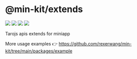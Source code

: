 # @min-kit/extends

[![](https://img.shields.io/codecov/c/github/rexerwang/min-kit?style=for-the-badge)](https://codecov.io/gh/rexerwang/min-kit)
[![](https://img.shields.io/npm/types/%40min-kit/extends?style=for-the-badge)](https://github.com/rexerwang/min-kit/tree/main/packages/extends)
[![](https://img.shields.io/npm/v/%40min-kit/extends?style=for-the-badge)](https://npm.im/@min-kit/extends)
[![](https://img.shields.io/badge/React-Tarojs-007ACC?style=for-the-badge&logo=react&logoColor=61DAFB&labelColor=20232A)](https://github.com/NervJS/taro)

Tarojs apis extends for miniapp

More usage examples 👉 https://github.com/rexerwang/min-kit/tree/main/packages/example
